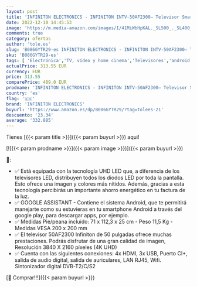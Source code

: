 ```yaml
---
layout: post
title: 'INFINITON ELECTRONICS - INFINITON INTV-50AF2300– Televisor Smart TV 50" 4K UHD – Android 9.0 – Google Assistant – HBBTV – 4X HDMI – 3X USB - DVB-T2/C/S2 - Modo Hotel'
date: 2022-12-10 14:45:53
image: 'https://m.media-amazon.com/images/I/41MiWbHpKAL._SL500_._SL400_.jpg'
comments: true
category: ofertas
author: 'tole.es'
slug: 'B086GYTR29-es INFINITON ELECTRONICS - INFINITON INTV-50AF2300– Televisor...'
sku: 'B086GYTR29-es'
tags: [ 'Electrónica','TV, vídeo y home cinema','Televisores','android','infiniton electronics','🇪🇸', ]
actualPrice: 313.55 EUR
currency: EUR
price: 313.55
comparePrice: 409.0 EUR
prodname: 'INFINITON ELECTRONICS - INFINITON INTV-50AF2300– Televisor Smart TV 50" 4K UHD – Android 9.0 – Google Assistant – HBBTV – 4X HDMI – 3X USB - DVB-T2/C/S2 - Modo Hotel'
country: 'es'
flag: '🇪🇸'
brand: 'INFINITON ELECTRONICS'
buyurl: 'https://www.amazon.es/dp/B086GYTR29/?tag=tolees-21'
descuento: '23.34'
average: '332.885'
---
```


Tienes [{{< param title >}}]({{< param buyurl >}}) aqui!

[![{{< param prodname >}}]({{< param image >}})]({{< param buyurl >}})

🔎:

- ✅ Está equipada con la tecnología UHD LED que, a diferencia de los televisores LED, distribuyen todos los diodos LED por toda la pantalla. Esto ofrece una imagen y colores más nítidos. Además, gracias a esta tecnología percibirás un importante ahorro energético en tu factura de la luz.
- ✅ GOOGLE ASSISTANT - Contiene el sistema Android, que te permitirá manejarte como su estuvieras en tu smartphone Android a través del google play, para descargar apps, por ejemplo.
- ✅ Medidas Pie/peana incluido: 71 x 112,3 x 25 cm - Peso 11,5 Kg - Medidas VESA 200 x 200 mm
- ✅ El televisor 50AF2300 Infiniton de 50 pulgadas ofrece muchas prestaciones. Podrás disfrutar de una gran calidad de imagen, Resolución 3840 X 2160 píxeles (4K UHD)
- ✅ Cuenta con las siguientes conexiones: 4x HDMI, 3x USB, Puerto CI+, salida de audio digital, salida de auriculares, LAN RJ45, Wifi. Sintonizador digital DVB-T2/C/S2

[🛒 Comprar!!!]({{< param buyurl >}})
